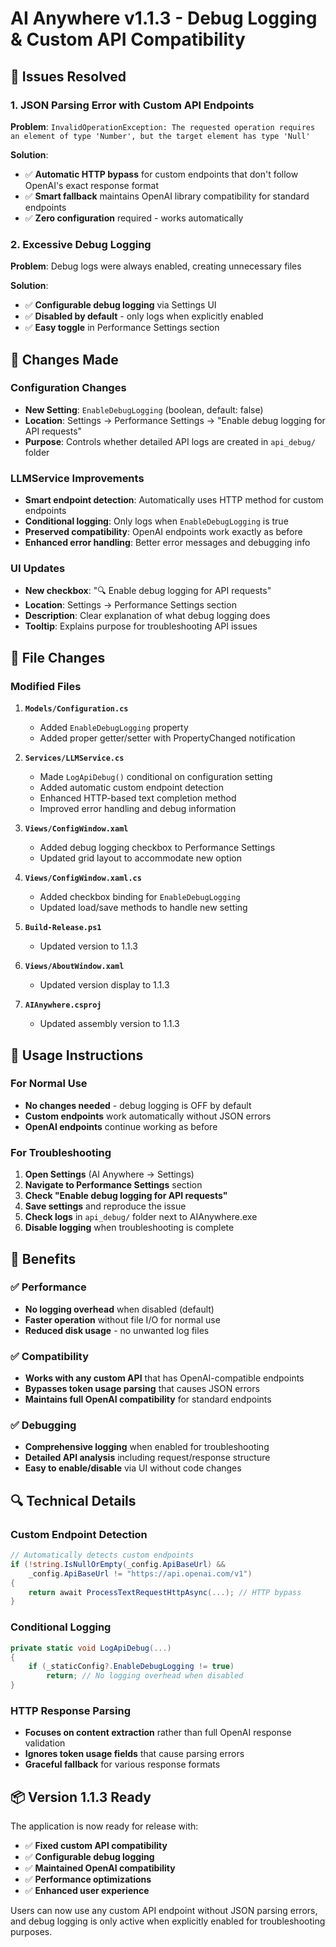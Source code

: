 # AI Anywhere v1.1.3 - Debug Logging & Custom API Compatibility

## 🎯 **Issues Resolved**

### **1. JSON Parsing Error with Custom API Endpoints**
**Problem**: `InvalidOperationException: The requested operation requires an element of type 'Number', but the target element has type 'Null'`

**Solution**:
- ✅ **Automatic HTTP bypass** for custom endpoints that don't follow OpenAI's exact response format
- ✅ **Smart fallback** maintains OpenAI library compatibility for standard endpoints
- ✅ **Zero configuration** required - works automatically

### **2. Excessive Debug Logging**
**Problem**: Debug logs were always enabled, creating unnecessary files

**Solution**:
- ✅ **Configurable debug logging** via Settings UI
- ✅ **Disabled by default** - only logs when explicitly enabled
- ✅ **Easy toggle** in Performance Settings section

## 🔧 **Changes Made**

### **Configuration Changes**
- **New Setting**: `EnableDebugLogging` (boolean, default: false)
- **Location**: Settings → Performance Settings → "Enable debug logging for API requests"
- **Purpose**: Controls whether detailed API logs are created in `api_debug/` folder

### **LLMService Improvements**
- **Smart endpoint detection**: Automatically uses HTTP method for custom endpoints
- **Conditional logging**: Only logs when `EnableDebugLogging` is true
- **Preserved compatibility**: OpenAI endpoints work exactly as before
- **Enhanced error handling**: Better error messages and debugging info

### **UI Updates**
- **New checkbox**: "🔍 Enable debug logging for API requests"
- **Location**: Settings → Performance Settings section
- **Description**: Clear explanation of what debug logging does
- **Tooltip**: Explains purpose for troubleshooting API issues

## 📁 **File Changes**

### **Modified Files**
1. **`Models/Configuration.cs`**
   - Added `EnableDebugLogging` property
   - Added proper getter/setter with PropertyChanged notification

2. **`Services/LLMService.cs`**
   - Made `LogApiDebug()` conditional on configuration setting
   - Added automatic custom endpoint detection
   - Enhanced HTTP-based text completion method
   - Improved error handling and debug information

3. **`Views/ConfigWindow.xaml`**
   - Added debug logging checkbox to Performance Settings
   - Updated grid layout to accommodate new option

4. **`Views/ConfigWindow.xaml.cs`**
   - Added checkbox binding for `EnableDebugLogging`
   - Updated load/save methods to handle new setting

5. **`Build-Release.ps1`**
   - Updated version to 1.1.3

6. **`Views/AboutWindow.xaml`**
   - Updated version display to 1.1.3

7. **`AIAnywhere.csproj`**
   - Updated assembly version to 1.1.3

## 🚀 **Usage Instructions**

### **For Normal Use**
- **No changes needed** - debug logging is OFF by default
- **Custom endpoints** work automatically without JSON errors
- **OpenAI endpoints** continue working as before

### **For Troubleshooting**
1. **Open Settings** (AI Anywhere → Settings)
2. **Navigate to Performance Settings** section
3. **Check "Enable debug logging for API requests"**
4. **Save settings** and reproduce the issue
5. **Check logs** in `api_debug/` folder next to AIAnywhere.exe
6. **Disable logging** when troubleshooting is complete

## 🎯 **Benefits**

### **✅ Performance**
- **No logging overhead** when disabled (default)
- **Faster operation** without file I/O for normal use
- **Reduced disk usage** - no unwanted log files

### **✅ Compatibility**
- **Works with any custom API** that has OpenAI-compatible endpoints
- **Bypasses token usage parsing** that causes JSON errors
- **Maintains full OpenAI compatibility** for standard endpoints

### **✅ Debugging**
- **Comprehensive logging** when enabled for troubleshooting
- **Detailed API analysis** including request/response structure
- **Easy to enable/disable** via UI without code changes

## 🔍 **Technical Details**

### **Custom Endpoint Detection**
```csharp
// Automatically detects custom endpoints
if (!string.IsNullOrEmpty(_config.ApiBaseUrl) &&
    _config.ApiBaseUrl != "https://api.openai.com/v1")
{
    return await ProcessTextRequestHttpAsync(...); // HTTP bypass
}
```

### **Conditional Logging**
```csharp
private static void LogApiDebug(...)
{
    if (_staticConfig?.EnableDebugLogging != true)
        return; // No logging overhead when disabled
}
```

### **HTTP Response Parsing**
- **Focuses on content extraction** rather than full OpenAI response validation
- **Ignores token usage fields** that cause parsing errors
- **Graceful fallback** for various response formats

## 📦 **Version 1.1.3 Ready**

The application is now ready for release with:
- ✅ **Fixed custom API compatibility**
- ✅ **Configurable debug logging**
- ✅ **Maintained OpenAI compatibility**
- ✅ **Performance optimizations**
- ✅ **Enhanced user experience**

Users can now use any custom API endpoint without JSON parsing errors, and debug logging is only active when explicitly enabled for troubleshooting purposes.
